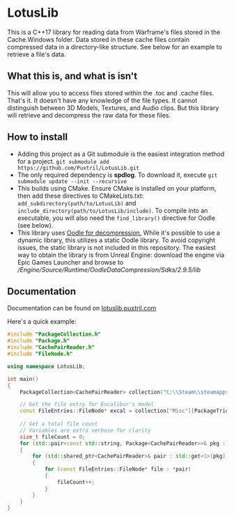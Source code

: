 # LotusLib

This is a C++17 library for reading data from Warframe's files stored in the Cache.Windows folder. Data stored in these cache files contain compressed data in a directory-like structure. See below for an example to retrieve a file's data.

## What this is, and what is isn't

This will allow you to access files stored within the .toc and .cache files. That's it. It doesn't have any knowledge of the file types. It cannot distinguish between 3D Models, Textures, and Audio clips. But this library will retrieve and decompress the raw data for these files. 

## How to install

* Adding this project as a Git submodule is the easiest integration method for a project. `git submodule add https://github.com/Puxtril/LotusLib.git`
* The only required dependency is __spdlog__. To download it, execute `git submodule update --init --recursive`
* This builds using CMake. Ensure CMake is installed on your platform, then add these directives to CMakeLists.txt: `add_subdirectory(path/to/LotusLib)` and `include_directory(path/to/LotusLib/include)`. To compile into an executable, you will also need the `find_library()` directive for Oodle (see below).
* This library uses [Oodle for decompression.](www.radgametools.com/oodle.html) While it's possible to use a dynamic library, this utilizes a static Oodle library. To avoid copyright issues, the static library is not included in this repository. The easiest way to obtain the library is from Unreal Engine: download the engine via Epic Games Launcher and browse to _<InstallFolder>/Engine/Source/Runtime/OodleDataCompression/Sdks/2.9.5/lib_

## Documentation

Documentation can be found on [lotuslib.puxtril.com](https://lotuslib.puxtril.com)

Here's a quick example:

```cpp
#include "PackageCollection.h"
#include "Package.h"
#include "CachePairReader.h"
#include "FileNode.h"

using namespace LotusLib;

int main()
{
    PackageCollection<CachePairReader> collection("C:\\Steam\\steamapps\\common\\Warframe\\Cache.Windows", true);

    // Get the file entry for Excalibur's model
    const FileEntries::FileNode* excal = collection["Misc"][PackageTrioType::H]->getFileEntry("/Lotus/Characters/Tenno/Excalibur_body.fbx");
    
    // Get a total file count
    // Variables are extra verbose for clarity
    size_t fileCount = 0;
    for (std::pair<const std::string, Package<CachePairReader>>& pkg : collection)
    {
        for (std::shared_ptr<CachePairReader>& pair : std::get<1>(pkg))
        {
            for (const FileEntries::FileNode* file : *pair)
            {
                fileCount++;
            }
        }
    }
}
```
